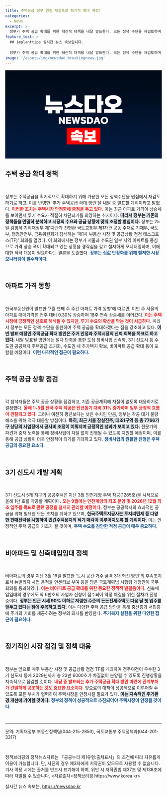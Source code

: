 ```yaml
---
title: 주택공급 정부 원점 재검토로 획기적 확대 예정!
categories:
  - News
excerpt: >
  정부가 주택 공급 확대를 위한 혁신적 대책을 내달 발표한다. 모든 정책 수단을 재검토하며, 서울 아파트 가격 상승에 신속히 대응할 계획이다. 새로운 공급 방안이 주목받고 있다!
feature_text: >
  ## implanttips 실시간 뉴스 속보입니다.

  정부가 주택 공급 확대를 위한 혁신적 대책을 내달 발표한다. 모든 정책 수단을 재검토하며, 서울 아파트 가격 상승에 신속히 대응할 계획이다. 새로운 공급 방안이 주목받고 있다!
image: '/assets/img/newsdao_breakingnews.jpg'
---
```


<p><img src="/assets/img/newsdao_breakingnews.jpg" alt="implanttips 속보" /></p>

<h2 data-ke-size="size26">주택 공급 확대 정책</h2>

<p data-ke-size="size16">&nbsp;</p> 

<p>정부는 주택공급을 획기적으로 확대하기 위해 가용한 모든 정책수단을 원점에서 재검토하기로 하고, 이를 반영한 '추가 주택공급 확대 방안'을 내달 중 발표할 계획이라고 밝혔다. <b><span style="color: #ee2323;">이러한 조치는 주택시장 안정화에 중점을 두고 있다.</span></b> 이는 최근 아파트 가격이 상승세를 보이면서 투기 수요가 적절히 차단되기를 희망하는 취지이다. <b><span style="background-color: #21538527;">따라서 정부는 기존의 정책들을 면밀히 분석하고 시장의 수요와 공급 상황에 맞춰 조정할 방침이다.</span></b> 정부는 25일 김범석 기획재정부 제1차관과 진현환 국토교통부 제1차관 공동 주재로 기재부, 국토부, 행정안전부, 금융위원회가 참석하는 '제1차 부동산 시장 및 공급상황 점검 태스크포스(TF)' 회의를 열었다. 이 회의에서는 정부가 서울과 수도권 일부 지역 아파트를 중심으로 가격 상승 폭이 확대되고 있는 상황을 경각심을 갖고 철저하게 모니터링하며, 이에 대한 적극 대응이 필요하다는 결론을 도출했다. <b><span style="color: #1a5490;">정부는 집값 안정화를 위해 철저한 시장 모니터링이 필수적이다.</span></b></p>

<p data-ke-size="size16">&nbsp;</p> 

<h2 data-ke-size="size26">아파트 가격 동향</h2>

<p data-ke-size="size16">&nbsp;</p>

<p>한국부동산원이 발표한 '7월 넷째 주 주간 아파트 가격 동향'에 따르면, 이번 주 서울의 아파트 매매가격은 전주 대비 0.30% 상승하며 18주 연속 상승세를 이어갔다. <b><span style="color: #ee2323;">이는 주택시장에 긍정적인 신호로 해석될 수 있지만, 투기 수요의 확산을 막는 것이 시급하다.</span></b> 따라서 정부는 모든 정책 수단을 동원하여 주택 공급을 확대하겠다는 점을 강조하고 있다. <b><span style="background-color: #21538527;">이번 발표 예정인 주택공급 확대 방안은 주거 안정과 주택시장의 신뢰 회복을 목표로 하고 있다.</span></b> 내달 발표될 방안에는 절차 단축을 통한 도심 정비사업 신속화, 3기 신도시 등 수도권 공공택지 주택공급 조기화, 수도권 내 추가택지 확보, 비아파트 공급 확대 등이 포함될 예정이다. <b><span style="color: #1a5490;">이런 다각적인 접근이 필요하다.</span></b></p>

<p data-ke-size="size16">&nbsp;</p> 

<h2 data-ke-size="size26">주택 공급 상황 점검</h2>

<p data-ke-size="size16">&nbsp;</p> 

<p>각 참석자들은 주택 공급 상황을 점검하고, 기존 공급계획에 차질이 없도록 대응하기로 결정했다. <b><span style="color: #ee2323;">올해 1~5월 전국 주택 착공은 전년동기 대비 31% 증가하며 일부 긍정적 흐름이 관찰되고 있다.</span></b> 그러나 여전히 평년보다는 낮은 수치인 만큼, 정부는 착공 대기 물량 해소를 위해 적극 대응할 방침이다. <b><span style="background-color: #21538527;">특히, 최근 서울 잠실진주, 대조1구역 등 총 7766가구 상당의 사업장에서 공사비 조정이 이뤄지며 긍정적인 성과가 보이고 있다.</span></b> 전문가의 파견과 중재 노력을 통해 정비사업이 차질 없이 진행될 수 있도록 지원할 예정이며, 이를 통해 공급 상황이 더욱 안정적이 되기를 기대하고 있다. <b><span style="color: #1a5490;">정비사업의 원활한 진행은 주택 공급의 중요한 요소다.</span></b></p>

<p data-ke-size="size16">&nbsp;</p> 

<h2 data-ke-size="size26">3기 신도시 개발 계획</h2>

<p data-ke-size="size16">&nbsp;</p> 

<p>3기 신도시 5개 지구의 공공주택은 지난 3월 인천계양 주택 착공(1285호)을 시작으로 올해 1만 호를 착공할 계획이다. <b><span style="color: #ee2323;">오는 9월에는 인천계양의 최초 분양 및 2026년 12월 최초 입주를 목표로 관련 공정을 철저히 관리할 예정이다.</span></b> 정부는 공공택지의 효과적인 공급을 위해 필요한 모든 조치를 취하고 있으며, <b><span style="background-color: #21538527;">한국주택토지공사는 토지리턴제 등 다양한 판매전략을 시행하여 민간주택용지의 적기 매각이 이루어지도록 할 계획이다.</span></b> 이는 안정적인 주택 공급의 기초가 될 것이며, <b><span style="color: #1a5490;">주택 수요를 감안한 적정 공급이 매우 중요하다.</span></b></p>

<p data-ke-size="size16">&nbsp;</p> 

<h2 data-ke-size="size26">비아파트 및 신축매입임대 정책</h2>

<p data-ke-size="size16">&nbsp;</p> 

<p>비아파트의 경우 지난 3월 19일 발표한 '도시 공간·거주·품격 3대 혁신 방안'의 후속조치로서 뉴빌리지 사업 용적률 인센티브 부여 등을 담은 국토계획법 시행령 개정안이 국무회의를 통과하였다. <b><span style="color: #ee2323;">이는 비아파트 공급 확대를 위한 중요한 정책적 발걸음이다.</span></b> 신축매입임대의 경우에도 약 6만호의 사업자 신청이 접수되어 약정 체결을 위한 절차가 진행 중이다. <b><span style="background-color: #21538527;">정부는 인근 시세 90% 이하로 저렴한 수준의 든든전세주택도 다음 달 첫 입주를 앞두고 있다는 점에 주목하고 있다.</span></b> 이는 다양한 주택 공급 방안을 통해 중산층과 서민층에 주거의 기회를 제공하려는 정부의 의지를 반영한다. <b><span style="color: #1a5490;">주거복지 실현을 위한 다양한 접근이 필요하다.</span></b></p>

<p data-ke-size="size16">&nbsp;</p> 

<h2 data-ke-size="size26">정기적인 시장 점검 및 정책 대응</h2>

<p data-ke-size="size16">&nbsp;</p> 

<p>정부는 앞으로 매주 부동산 시장 및 공급상황 점검 TF를 개최하여 정주여건이 우수한 3기 신도시 등에 2029년까지 총 23만 6000호가 차질없이 분양될 수 있도록 진행상황을 지속적으로 점검할 것이다. <b><span style="color: #ee2323;">내달 중 발표되는 추가 주택공급 확대 방안 마련에 관계부처가 긴밀하게 공조하는 것도 중요한 요소이다.</span></b> 앞으로의 대책이 성공적으로 이루어질 수 있도록 모든 부처가 협력하여 주택시장을 안정시킬 필요가 있다. <b><span style="background-color: #21538527;">이는 지속적인 주거환경 개선에 기여할 것이다.</span></b> <b><span style="color: #1a5490;">정부의 정책이 성공적으로 추진되어야 주택시장이 안정될 것이다.</span></b></p>

<p data-ke-size="size16">&nbsp;</p>

<hr>

<p data-ke-size="size16">문의: 기획재정부 부동산정책팀(044-215-2850), 국토교통부 주택정책과(044-201-3317)</p>

<p data-ke-size="size16">&nbsp;</p> 

<p>정책브리핑의 정책뉴스자료는 「공공누리 제1유형:출처표시」의 조건에 따라 자유롭게 이용이 가능합니다. 단, 사진의 경우 제3자에게 저작권이 있으므로 사용할 수 없습니다. 기사 이용 시에는 출처를 반드시 표기해야 하며, 위반 시 저작권법 제37조 및 제138조에 따라 처벌될 수 있습니다. &lt;자료출처=정책브리핑 https://www.korea.kr></p></p>
실시간 뉴스 속보는, <a href="https://newsdao.kr" rel="dofollow">https://newsdao.kr</a>


